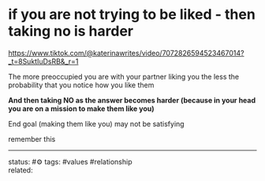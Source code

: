 # if you are not trying to be liked - then taking no is harder
https://www.tiktok.com/@katerinawrites/video/7072826594523467014?_t=8SuktIuDsRB&_r=1

The more preoccupied you are with your partner liking you the less the probability that you notice how you like them

**And then taking NO as the answer becomes harder (because in your head you are on a mission to make them like you)**

End goal (making them like you) may not be satisfying  

remember this

--- 
status: #⚙️ 
tags: #values #relationship  
related: 